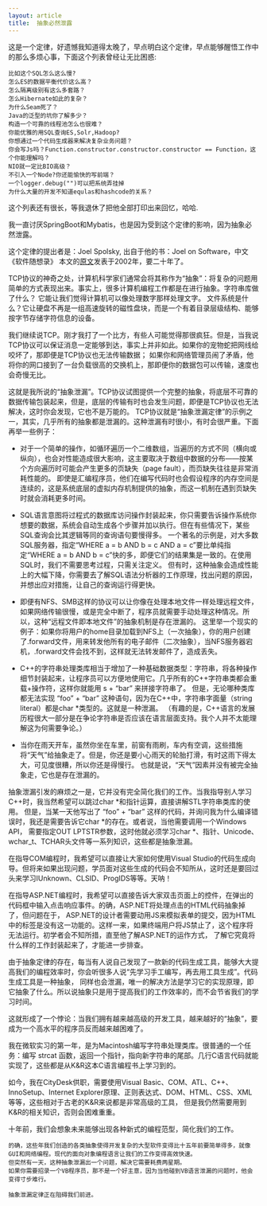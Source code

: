 ```yaml
---
layout: article
title:  抽象必然泄露
---
```

这是一个定律，好遗憾我知道得太晚了，早点明白这个定律，早点能够醒悟工作中的那么多烦心事，下面这个列表曾经让无比困惑:

```
比如这个SQL怎么这么慢?
怎么ES的数据平衡代价这么高？
怎么隔离级别有这么多套路？
怎么Hibernate如此的复杂？
为什么Seam死了？
Java的泛型的坑你了解多少？
构造一个可靠的线程池怎么也很难？
你能优雅的用SQL查询ES,Solr,Hadoop?
你想通过一个代码生成器来解决复杂业务问题？
你会写Js吗？Function.constructor.constructor.constructor == Function，这个你能理解吗？
NIO就一定比BIO高级？
不引入一个Node?你还能愉快的写前端？
一个logger.debug("")可以把系统弄挂掉
为什么大量的开发不知道equlas和hashcode的关系？
```

这个列表还有很长，等我退休了把他全部打印出来回忆，哈哈.

我一直讨厌SpringBoot和Mybatis，也是因为受到这个定律的影响，因为抽象必然泄露。

这个定律的提出者是：Joel Spolsky, 出自于他的书：Joel on Software，中文《软件随想录》
本文的[原文](https://www.joelonsoftware.com/2002/11/11/the-law-of-leaky-abstractions/)发表于2002年，要二十年了。


TCP协议的神奇之处，计算机科学家们通常会将其称作为“抽象”：将复杂的问题用简单的方式表现出来。事实上，很多计算机编程工作都是在进行抽象。字符串库做了什么？
它能让我们觉得计算机可以像处理数字那样处理文字。
文件系统是什么？它让硬盘不再是一组高速旋转的磁性盘块，而是一个有着目录层级结构、能够按字节存储字符信息的设备。

我们继续说TCP。刚才我打了一个比方，有些人可能觉得那很疯狂。但是，当我说TCP协议可以保证消息一定能够到达，事实上并非如此。如果你的宠物蛇把网线给咬坏了，那即便是TCP协议也无法传输数据；
如果你和网络管理员闹了矛盾，他将你的网口接到了一台负载很高的交换机上，那即便你的数据包可以传输，速度也会奇慢无比。

这就是我所说的“抽象泄漏”。TCP协议试图提供一个完整的抽象，将底层不可靠的数据传输包装起来，但是，底层的传输有时也会发生问题，即便是TCP协议也无法解决，这时你会发现，它也不是万能的。
TCP协议就是“抽象泄漏定律”的示例之一，其实，几乎所有的抽象都是泄漏的。这种泄漏有时很小，有时会很严重。下面再举一些例子：


- 对于一个简单的操作，如循环遍历一个二维数组，当遍历的方式不同（横向或纵向），也会对性能造成很大影响，这主要取决于数组中数据的分布——按某个方向遍历时可能会产生更多的页缺失（page fault），而页缺失往往是非常消耗性能的。
即使是汇编程序员，他们在编写代码时也会假设程序的内存空间是连续的，这是系统底层的虚拟内存机制提供的抽象，而这一机制在遇到页缺失时就会消耗更多时间。

- SQL语言意图将过程式的数据库访问操作封装起来，你只需要告诉操作系统你想要的数据，系统会自动生成各个步骤并加以执行。但在有些情况下，某些SQL查询会比其逻辑等同的查询语句要慢得多。
一个著名的示例是，对大多数SQL服务器，指定“WHERE a = b AND b = c AND a = c”要比单纯指定“WHERE a = b AND b = c”快的多，即便它们的结果集是一致的。在使用SQL时，我们不需要思考过程，只需关注定义。
但有时，这种抽象会造成性能上的大幅下降，你需要去了解SQL语法分析器的工作原理，找出问题的原因，并想出应对措施，让自己的查询运行得更快。

- 即便有NFS、SMB这样的协议可以让你像在处理本地文件一样处理远程文件，如果网络传输很慢，或是完全中断了，程序员就需要手动处理这种情况。所以，这种“远程文件即本地文件”的抽象机制是存在泄漏的。
这里举一个现实的例子：如果你将用户的home目录加载到NFS上（一次抽象），你的用户创建了.forward文件，用来转发他所有的电子邮件（二次抽象），当NFS服务器宕机，.forward文件会找不到，这样就无法转发邮件了，造成丢失。


- C++的字符串处理类库相当于增加了一种基础数据类型：字符串，将各种操作细节封装起来，让程序员可以方便地使用它。几乎所有的C++字符串类都会重载+操作符，这样你就能用 s + “bar” 来拼接字符串了。
但是，无论哪种类库都无法实现 “foo” + “bar” 这种语句，因为在C++中，字符串字面量（string literal）都是char *类型的。这就是一种泄漏。
（有趣的是，C++语言的发展历程很大一部分是在争论字符串是否应该在语言层面支持。我个人并不太能理解这为何需要争论。）


- 当你在雨天开车，虽然你坐在车里，前窗有雨刷，车内有空调，这些措施将“天气”给抽象走了。但是，你还是要小心雨天的轮胎打滑，有时这雨下得太大，可见度很糟，所以你还是得慢行。
也就是说，“天气”因素并没有被完全抽象走，它也是存在泄漏的。



抽象泄漏引发的麻烦之一是，它并没有完全简化我们的工作。当我指导别人学习C++时，我当然希望可以跳过char *和指针运算，直接讲解STL字符串类库的使用。
但是，当某一天他写出了 “foo” + “bar” 这样的代码，并询问我为什么编译错误时，我还是需要告诉它char *的存在。或者说，当他需要调用一个Windows API，
需要指定OUT LPTSTR参数，这时他就必须学习char *、指针、Unicode、wchar_t、TCHAR头文件等一系列知识，这些都是抽象泄漏。

在指导COM编程时，我希望可以直接让大家如何使用Visual Studio的代码生成向导。但将来如果出现问题，学员面对这些生成的代码会不知所从，这时还是要回过头来学习IUnknown、CLSID、ProgIDS等等。天呐！

在指导ASP.NET编程时，我希望可以直接告诉大家双击页面上的控件，在弹出的代码框中输入点击响应事件。的确，ASP.NET将处理点击的HTML代码抽象掉了，但问题在于，
ASP.NET的设计者需要动用JS来模拟表单的提交，因为HTML中的<a/>标签是没有这一功能的。这样一来，如果终端用户将JS禁止了，这个程序将无法运行。初学者会不知所措，直至他了解ASP.NET的运作方式，
了解它究竟将什么样的工作封装起来了，才能进一步排查。


由于抽象定律的存在，每当有人说自己发现了一款新的代码生成工具，能够大大提高我们的编程效率时，你会听很多人说“先学习手工编写，再去用工具生成”。代码生成工具是一种抽象，
同样也会泄漏，唯一的解决方法是学习它的实现原理，即它抽象了什么。所以说抽象只是用于提高我们的工作效率的，而不会节省我们的学习时间。

这就形成了一个悖论：当我们拥有越来越高级的开发工具，越来越好的“抽象”，要成为一个高水平的程序员反而越来越困难了。

我在微软实习的第一年，是为Macintosh编写字符串处理类库。很普通的一个任务：编写 strcat 函数，返回一个指针，指向新字符串的尾部。几行C语言代码就能实现了，这些都是从K&R这本C语言编程书上学习到的。

如今，我在CityDesk供职，需要使用Visual Basic、COM、ATL、C++、InnoSetup、Internet Explorer原理、正则表达式、DOM、HTML、CSS、XML等等，这些相对于古老的K&R来说都是非常高级的工具，
但是我仍然需要用到K&R的相关知识，否则会困难重重。

十年前，我们会想象未来能够出现各种新式的编程范型，简化我们的工作。

```
的确，这些年我们创造的各类抽象使得开发复杂的大型软件变得比十五年前要简单得多，就像GUI和网络编程。现代的面向对象编程语言让我们的工作变得高效快速。
但突然有一天，这种抽象泄漏出一个问题，解决它需要耗费两星期。
如果你需要招录一个VB程序员，那不是一个好主意，因为当他碰到VB语言泄漏的问题时，他会变得寸步难行。
```


```
抽象泄漏定律正在阻碍我们前进。
```



